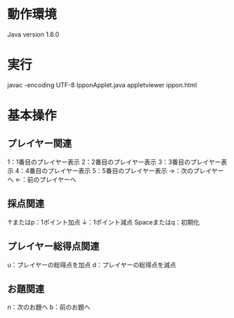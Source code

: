 # 動作環境
Java version 1.8.0  

# 実行  
javac -encoding UTF-8 IpponApplet.java
appletviewer ippon.html

# 基本操作  

## プレイヤー関連
1：1番目のプレイヤー表示
2：2番目のプレイヤー表示
3：3番目のプレイヤー表示
4：4番目のプレイヤー表示
5：5番目のプレイヤー表示
->：次のプレイヤーへ
<-：前のプレイヤーへ

## 採点関連
↑またはp：1ポイント加点
↓：1ポイント減点
Spaceまたはq：初期化

## プレイヤー総得点関連
u：プレイヤーの総得点を加点
d：プレイヤーの総得点を減点

## お題関連
n：次のお題へ
b：前のお題へ
